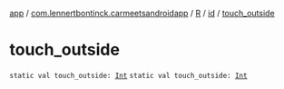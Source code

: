 [app](../../../index.md) / [com.lennertbontinck.carmeetsandroidapp](../../index.md) / [R](../index.md) / [id](index.md) / [touch_outside](./touch_outside.md)

# touch_outside

`static val touch_outside: `[`Int`](https://kotlinlang.org/api/latest/jvm/stdlib/kotlin/-int/index.html)
`static val touch_outside: `[`Int`](https://kotlinlang.org/api/latest/jvm/stdlib/kotlin/-int/index.html)